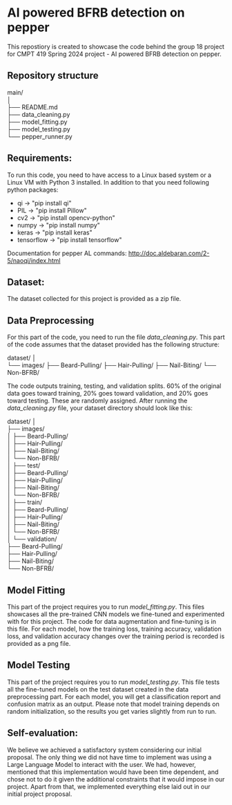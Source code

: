 # AI powered BFRB detection on pepper
This repostiory is created to showcase the code behind the group 18 project for CMPT 419 Spring 2024 project - AI powered BFRB detection on pepper.


## Repository structure
main/  
│   
├── README.md  
├── data_cleaning.py  
├── model_fitting.py  
├── model_testing.py   
└── pepper_runner.py  

## Requirements:
To run this code, you need to have access to a Linux based system or a Linux VM with Python 3 installed. In addition to that you need following python packages:
- qi -> "pip install qi"
- PIL -> "pip install Pillow"
- cv2 -> "pip install opencv-python"
- numpy -> "pip install numpy"
- keras -> "pip install keras"
- tensorflow -> "pip install tensorflow"

Documentation for pepper AL commands:
http://doc.aldebaran.com/2-5/naoqi/index.html


## Dataset:
The dataset collected for this project is provided as a zip file. 

## Data Preprocessing
For this part of the code, you need to run the file *data_cleaning.py*. This part of the code assumes that the dataset provided has the following structure:

dataset/
│   
└── images/
    ├── Beard-Pulling/
    ├── Hair-Pulling/
    ├── Nail-Biting/
    └── Non-BFRB/


The code outputs training, testing, and validation splits. 60% of the original data goes toward training, 20% goes toward validation, and 20% goes toward testing.
These are randomly assigned. After running the *data_cleaning.py* file, your dataset directory should look like this:

dataset/
│   
├── images/    
│   ├── Beard-Pulling/    
│   ├── Hair-Pulling/    
│   ├── Nail-Biting/     
│   └── Non-BFRB/  
│
├── test/      
│   ├── Beard-Pulling/    
│   ├── Hair-Pulling/    
│   ├── Nail-Biting/     
│   └── Non-BFRB/  
│
├── train/      
│   ├── Beard-Pulling/    
│   ├── Hair-Pulling/    
│   ├── Nail-Biting/     
│   └── Non-BFRB/  
│
└── validation/      
    ├── Beard-Pulling/    
    ├── Hair-Pulling/    
    ├── Nail-Biting/     
    └── Non-BFRB/   

## Model Fitting
This part of the project requires you to run *model_fitting.py*. This files showcases all the pre-trained CNN models we fine-tuned and experimented with for this project. The code for data augmentation and fine-tuning is in this file. For each model, how the training loss, training accuracy, validation loss, and validation accuracy changes over the training period is recorded is provided as a png file.  

## Model Testing
This part of the project requires you to run *model_testing.py*. This file tests all the fine-tuned models on the test dataset created in the data preprocessing part. For each model, you will get a classification report and confusion matrix as an output. Please note that model training depends on random initialization, so the results you get varies slightly from run to run. 
  
## Self-evaluation:

We believe we achieved a satisfactory system considering our initial proposal. The only thing we did not have time to implement was using a Large Language Model to interact with the user. We had, however, mentioned that this implementation would have been time dependent, and chose not to do it given the additional constraints that it would impose in our project. Apart from that, we implemented everything else laid out in our initial project proposal.
